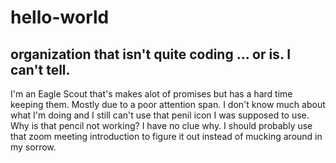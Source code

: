 # hello-world
## organization that isn't quite coding ... or is. I can't tell.
 I'm an Eagle Scout that's makes alot of promises but has a hard time keeping them. Mostly due to a poor attention span. I don't know much about what I'm doing and I still can't use that penil icon I was supposed to use. Why is that pencil not working? I have no clue why. I should probably use that zoom meeting introduction to figure it out instead of mucking around in my sorrow. 
